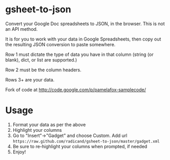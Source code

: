 gsheet-to-json
==============

Convert your Google Doc spreadsheets to JSON, in the browser.  This is not an API method.

It is for you to work with your data in Google Spreadsheets, then copy out the resulting JSON conversion to paste somewhere.

Row 1 must dictate the type of data you have in that column (string (or blank), dict, or list are supported.)

Row 2 must be the column headers.

Rows 3+ are your data.

Fork of code at http://code.google.com/p/pamelafox-samplecode/


Usage
=====

1. Format your data as per the above
2. Highlight your columns
3. Go to "Insert"->"Gadget" and choose Custom.  Add url `https://raw.github.com/radicand/gsheet-to-json/master/gadget.xml`
4. Be sure to re-highlight your columns when prompted, if needed
5. Enjoy!